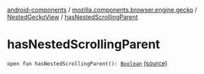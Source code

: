 [android-components](../../index.md) / [mozilla.components.browser.engine.gecko](../index.md) / [NestedGeckoView](index.md) / [hasNestedScrollingParent](./has-nested-scrolling-parent.md)

# hasNestedScrollingParent

`open fun hasNestedScrollingParent(): `[`Boolean`](https://kotlinlang.org/api/latest/jvm/stdlib/kotlin/-boolean/index.html) [(source)](https://github.com/mozilla-mobile/android-components/blob/master/components/browser/engine-gecko-beta/src/main/java/mozilla/components/browser/engine/gecko/NestedGeckoView.kt#L131)